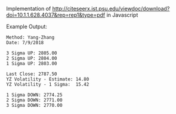 Implementation of http://citeseerx.ist.psu.edu/viewdoc/download?doi=10.1.1.628.4037&rep=rep1&type=pdf in Javascript


Example Output:

```
Method: Yang-Zhang
Date: 7/9/2018

3 Sigma UP: 2805.00
2 Sigma UP: 2804.00
1 Sigma UP: 2803.00

Last Close: 2787.50
YZ Volatility - Estimate: 14.80
YZ Volatility - 1 Sigma:  15.42

1 Sigma DOWN: 2774.25
2 Sigma DOWN: 2771.00
3 Sigma DOWN: 2770.00
```
